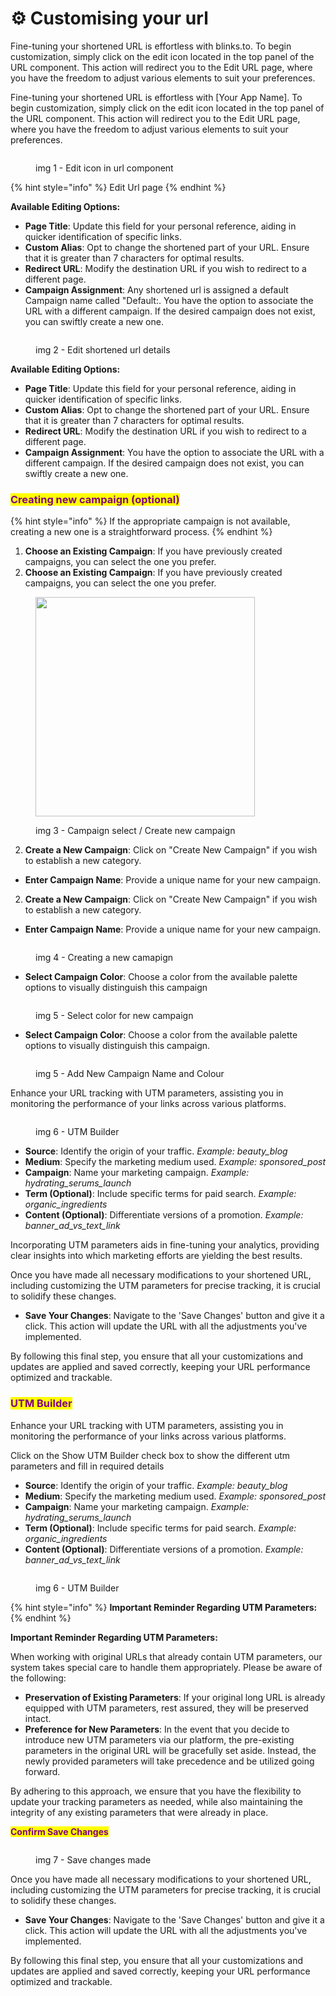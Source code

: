 # ⚙ Customising your url

Fine-tuning your shortened URL is effortless with blinks.to. To begin customization, simply click on the edit icon located in the top panel of the URL component. This action will redirect you to the Edit URL page, where you have the freedom to adjust various elements to suit your preferences.

Fine-tuning your shortened URL is effortless with \[Your App Name]. To begin customization, simply click on the edit icon located in the top panel of the URL component. This action will redirect you to the Edit URL page, where you have the freedom to adjust various elements to suit your preferences.

<figure><img src="../.gitbook/assets/Screenshot 2023-10-30 at 4.36.04 PM.png" alt=""><figcaption><p>img 1 - Edit icon in url component</p></figcaption></figure>

{% hint style="info" %}
Edit Url page
{% endhint %}

**Available Editing Options:**

* **Page Title**: Update this field for your personal reference, aiding in quicker identification of specific links.
* **Custom Alias**: Opt to change the shortened part of your URL. Ensure that it is greater than 7 characters for optimal results.
* **Redirect URL**: Modify the destination URL if you wish to redirect to a different page.
* **Campaign Assignment**: Any shortened url is assigned a default Campaign name called "Default:. You have the option to associate the URL with a different campaign. If the desired campaign does not exist, you can swiftly create a new one.

<figure><img src="../.gitbook/assets/Screenshot 2023-10-31 at 12.18.50 PM.png" alt=""><figcaption><p>img 2 - Edit shortened url details</p></figcaption></figure>

**Available Editing Options:**

* **Page Title**: Update this field for your personal reference, aiding in quicker identification of specific links.
* **Custom Alias**: Opt to change the shortened part of your URL. Ensure that it is greater than 7 characters for optimal results.
* **Redirect URL**: Modify the destination URL if you wish to redirect to a different page.
* **Campaign Assignment**: You have the option to associate the URL with a different campaign. If the desired campaign does not exist, you can swiftly create a new one.

### <mark style="color:purple;">Creating new campaign (optional)</mark>

{% hint style="info" %}
If the appropriate campaign is not available, creating a new one is a straightforward process.
{% endhint %}

1. **Choose an Existing Campaign**: If you have previously created campaigns, you can select the one you prefer.
2. **Choose an Existing Campaign**: If you have previously created campaigns, you can select the one you prefer.

<div align="left">

<figure><img src="../.gitbook/assets/Screenshot 2023-10-30 at 4.43.31 PM.png" alt="" width="351"><figcaption><p>img 3 - Campaign select / Create new campaign</p></figcaption></figure>

</div>

2. **Create a New Campaign**: Click on "Create New Campaign" if you wish to establish a new category.

* **Enter Campaign Name**: Provide a unique name for your new campaign.

2. **Create a New Campaign**: Click on "Create New Campaign" if you wish to establish a new category.

* **Enter Campaign Name**: Provide a unique name for your new campaign.

<figure><img src="../.gitbook/assets/Screenshot 2023-10-31 at 12.24.50 PM.png" alt=""><figcaption><p>img 4 - Creating a new camapign</p></figcaption></figure>

* **Select Campaign Color**: Choose a color from the available palette options to visually distinguish this campaign

<figure><img src="../.gitbook/assets/Screenshot 2023-10-31 at 12.24.57 PM.png" alt=""><figcaption><p>img 5 - Select color for new campaign</p></figcaption></figure>

* **Select Campaign Color**: Choose a color from the available palette options to visually distinguish this campaign.

<figure><img src="../.gitbook/assets/Screenshot 2023-10-30 at 6.56.22 PM (1).png" alt=""><figcaption><p>img 5 - Add New Campaign Name and Colour</p></figcaption></figure>



Enhance your URL tracking with UTM parameters, assisting you in monitoring the performance of your links across various platforms.

<figure><img src="../.gitbook/assets/Screenshot 2023-10-30 at 7.06.44 PM.png" alt=""><figcaption><p>img 6 - UTM Builder</p></figcaption></figure>

* **Source**: Identify the origin of your traffic. _Example: beauty\_blog_
* **Medium**: Specify the marketing medium used. _Example: sponsored\_post_
* **Campaign**: Name your marketing campaign. _Example: hydrating\_serums\_launch_
* **Term (Optional)**: Include specific terms for paid search. _Example: organic\_ingredients_
* **Content (Optional)**: Differentiate versions of a promotion. _Example: banner\_ad\_vs\_text\_link_

Incorporating UTM parameters aids in fine-tuning your analytics, providing clear insights into which marketing efforts are yielding the best results.



Once you have made all necessary modifications to your shortened URL, including customizing the UTM parameters for precise tracking, it is crucial to solidify these changes.

* **Save Your Changes**: Navigate to the 'Save Changes' button and give it a click. This action will update the URL with all the adjustments you've implemented.

By following this final step, you ensure that all your customizations and updates are applied and saved correctly, keeping your URL performance optimized and trackable.



### <mark style="color:purple;">**UTM Builder**</mark>

Enhance your URL tracking with UTM parameters, assisting you in monitoring the performance of your links across various platforms.

Click on the Show UTM Builder check box to show the different utm parameters and fill in required details

* **Source**: Identify the origin of your traffic. _Example: beauty\_blog_
* **Medium**: Specify the marketing medium used. _Example: sponsored\_post_
* **Campaign**: Name your marketing campaign. _Example: hydrating\_serums\_launch_
* **Term (Optional)**: Include specific terms for paid search. _Example: organic\_ingredients_
* **Content (Optional)**: Differentiate versions of a promotion. _Example: banner\_ad\_vs\_text\_link_

<figure><img src="../.gitbook/assets/Screenshot 2023-10-31 at 12.27.25 PM.png" alt=""><figcaption><p>img 6 - UTM Builder</p></figcaption></figure>

{% hint style="info" %}
**Important Reminder Regarding UTM Parameters:**
{% endhint %}

**Important Reminder Regarding UTM Parameters:**

When working with original URLs that already contain UTM parameters, our system takes special care to handle them appropriately. Please be aware of the following:

* **Preservation of Existing Parameters**: If your original long URL is already equipped with UTM parameters, rest assured, they will be preserved intact.
* **Preference for New Parameters**: In the event that you decide to introduce new UTM parameters via our platform, the pre-existing parameters in the original URL will be gracefully set aside. Instead, the newly provided parameters will take precedence and be utilized going forward.

By adhering to this approach, we ensure that you have the flexibility to update your tracking parameters as needed, while also maintaining the integrity of any existing parameters that were already in place.



<mark style="color:purple;">**Confirm Save Changes**</mark>

<figure><img src="../.gitbook/assets/Screenshot 2023-10-31 at 12.31.56 PM.png" alt=""><figcaption><p>img 7 - Save changes made</p></figcaption></figure>

Once you have made all necessary modifications to your shortened URL, including customizing the UTM parameters for precise tracking, it is crucial to solidify these changes.

* **Save Your Changes**: Navigate to the 'Save Changes' button and give it a click. This action will update the URL with all the adjustments you've implemented.

By following this final step, you ensure that all your customizations and updates are applied and saved correctly, keeping your URL performance optimized and trackable.



